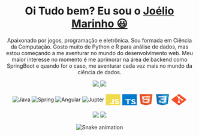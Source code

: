 
<div>
  
  <h1 align="center">
    Oi Tudo bem? Eu sou o 
    <a href="https://www.linkedin.com/in/joélio-marinho">Joélio Marinho 😃️</a>
  </h1>
  
  <p align="center">
    Apaixonado por jogos, programação e eletrônica. Sou formada em Ciência da Computação. Gosto muito de Python e R para análise de dados, mas estou 
    começando a me aventurar no mundo do desenvolvimento web. Meu maior interesse no momento é me aprimorar na área de backend como SpringBoot e quando for o        caso, me aventurar cada vez mais no mundo da ciência de dados.
  </p>
  
</div>

<div align="center">
  <a href="https://github.com/Joelio-Marinho">
    <img height="170em" src="https://github-readme-stats.vercel.app/api?username=Joelio-marinho&count_private=true&include_all_commits=true&show_icons=true&theme=dracula&hide_border=false&show_owner=true"/>
    <img height="170em" src="https://github-readme-stats.vercel.app/api/top-langs/?username=Joelio-marinho&theme=dracula&hide_border=false&&layout=compact"/>
  </a>
</div>

<div align="center" valign="top"><br>
  <img align="center" alt="Java" height="30" width="40" src="https://cdn.jsdelivr.net/gh/devicons/devicon@latest/icons/java/java-original-wordmark.svg">
   <img align="center" alt="Spring" height="30" width="40" src="https://cdn.jsdelivr.net/gh/devicons/devicon@latest/icons/spring/spring-original.svg">
   <img align="center" alt="Angular" height="30" width="40" src="https://cdn.jsdelivr.net/gh/devicons/devicon@latest/icons/angular/angular-original.svg">
  <img align="center" alt="Jupter" height="30" width="40" src="https://cdn.jsdelivr.net/gh/devicons/devicon@latest/icons/jupyter/jupyter-original-wordmark.svg">
  <img align="center" alt="Js" height="30" width="40" src="https://raw.githubusercontent.com/devicons/devicon/master/icons/javascript/javascript-plain.svg">
  <img align="center" alt="Js" height="30" width="40" src="https://raw.githubusercontent.com/devicons/devicon/master/icons/typescript/typescript-plain.svg">
  <img align="center" alt="HTML" height="30" width="40" src="https://raw.githubusercontent.com/devicons/devicon/master/icons/html5/html5-original.svg">
  <img align="center" alt="CSS" height="30" width="40" src="https://raw.githubusercontent.com/devicons/devicon/master/icons/css3/css3-original.svg">
  <img align="center" alt="git" height="30" width="40" src="https://raw.githubusercontent.com/devicons/devicon/master/icons/git/git-original.svg">
</div><br>

<div align="center">
  <a href="https://www.linkedin.com/in/joélio-marinho" target="_blank"><img src="https://img.shields.io/badge/-LinkedIn-%230077B5?style=for-the-badge&logo=linkedin&logoColor=white" target="_blank"></a> 
  <a href="mailto:joeliomarinho@gmail.com"><img src="https://img.shields.io/badge/-Gmail-%23333?style=for-the-badge&logo=gmail&logoColor=white" target="_blank"></a>
</div>

<div align="center">

   ![Snake animation](https://github.com/Joelio-marinho/danielbped/blob/output/github-contribution-grid-snake.svg)
  
</div>
